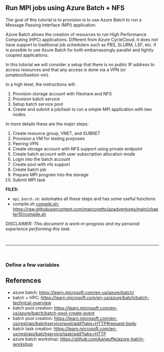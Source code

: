 ## Run MPI jobs using Azure Batch + NFS

The goal of this tutorial is to provision is to use Azure Batch to run
a Message Passing Interface (MPI) application.

Azure Batch allows the creation of resources to run High Performance Computing
(HPC) applications. Different from Azure CycleCloud, it does not have support to
traditional job schedulers such as PBS, SLURM, LSF, etc. It is possible to use
Azure Batch for both embarrassingly parallel and tightly coupled applications.


In this tutorial we will consider a setup that there is no public IP address to
access resources and that any access is done via a VPN (or jumpbox/bastion vm).


In a high level, the instructions will:

1. Provision storage account with fileshare and NFS
2. Provision batch service
3. Setup batch service pool
4. Create and submit a job/task to run a simple MPI application with two nodes.


In more details these are the major steps:

1. Create resource group, VNET, and SUBNET
2. Provision a VM for testing purposes
3. Peering VPN
4. Create storage account with NFS support using private endpoint
5. Create batch account with user subscription allocation mode
6. Login into the batch account
7. Create pool with nfs support
8. Create batch job
9. Prepare MPI program into the storage
10. Submit MPI task


**FILES:**

- ``mpi_batch.sh``: automates all these steps and has some useful functions
- compile.sh
[compile.sh:](compile.sh)
  https://raw.githubusercontent.com/marconetto/azadventures/main/chapter10/compile.sh


*DISCLAIMER: This document is work-in-progress and my personal experience
performing this task.*

<br>

---

<br>

### Define a few variables


## References
- azure batch: https://learn.microsoft.com/en-us/azure/batch/
- batch + HPC: https://learn.microsoft.com/en-us/azure/batch/batch-technical-overview
- batch pool creation: https://learn.microsoft.com/en-us/azure/batch/batch-pool-create-event
- batch pool creation: https://learn.microsoft.com/en-us/rest/api/batchservice/pool/add?tabs=HTTP#request-body
- batch task creation:
  https://learn.microsoft.com/en-us/rest/api/batchservice/task/add?tabs=HTTP
- azure batch workshop: https://github.com/kaneuffe/azure-batch-workshop
